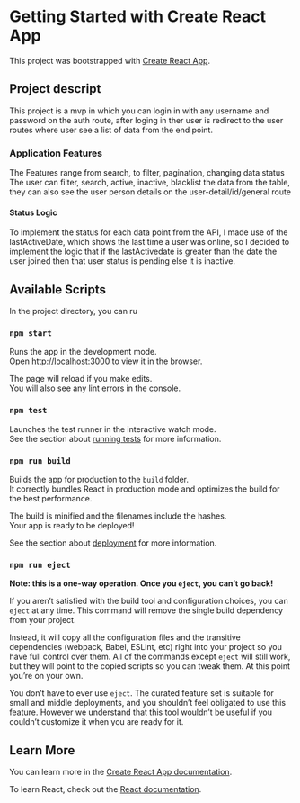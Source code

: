 # Getting Started with Create React App

This project was bootstrapped with [Create React App](https://github.com/facebook/create-react-app).

## Project descript
This project is a mvp in which you can login in with any username and password on the auth route, after loging in ther user is redirect to the user routes where user see a list of data from the end point.

### Application Features
The Features range from search, to filter, pagination, changing data status
The user can filter, search, active, inactive, blacklist the data from the table, they can also see the user person details on the  user-detail/id/general route
#### Status Logic
To implement the status for each data point from the API, I made use of the lastActiveDate, which shows the last time a user was online, so I decided to implement the logic that if the lastActivedate is greater than the date the user joined then that user status is pending else it is inactive.      



## Available Scripts
In the project directory, you can ru


### `npm start`

Runs the app in the development mode.\
Open [http://localhost:3000](http://localhost:3000) to view it in the browser.

The page will reload if you make edits.\
You will also see any lint errors in the console.

### `npm test`

Launches the test runner in the interactive watch mode.\
See the section about [running tests](https://facebook.github.io/create-react-app/docs/running-tests) for more information.

### `npm run build`

Builds the app for production to the `build` folder.\
It correctly bundles React in production mode and optimizes the build for the best performance.

The build is minified and the filenames include the hashes.\
Your app is ready to be deployed!

See the section about [deployment](https://facebook.github.io/create-react-app/docs/deployment) for more information.

### `npm run eject`

**Note: this is a one-way operation. Once you `eject`, you can’t go back!**

If you aren’t satisfied with the build tool and configuration choices, you can `eject` at any time. This command will remove the single build dependency from your project.

Instead, it will copy all the configuration files and the transitive dependencies (webpack, Babel, ESLint, etc) right into your project so you have full control over them. All of the commands except `eject` will still work, but they will point to the copied scripts so you can tweak them. At this point you’re on your own.

You don’t have to ever use `eject`. The curated feature set is suitable for small and middle deployments, and you shouldn’t feel obligated to use this feature. However we understand that this tool wouldn’t be useful if you couldn’t customize it when you are ready for it.

## Learn More

You can learn more in the [Create React App documentation](https://facebook.github.io/create-react-app/docs/getting-started).

To learn React, check out the [React documentation](https://reactjs.org/).
